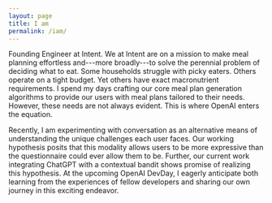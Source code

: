 ```yaml
---
layout: page
title: I am
permalink: /iam/
---
```

Founding Engineer at Intent.
We at Intent are on a mission to make meal planning effortless and---more broadly---to solve the perennial problem of deciding what to eat.
Some households struggle with picky eaters.
Others operate on a tight budget.
Yet others have exact macronutrient requirements.
I spend my days crafting our core meal plan generation algorithms to provide our users with meal plans tailored to their needs.
However, these needs are not always evident.
This is where OpenAI enters the equation.

Recently, I am experimenting with conversation as an alternative means of understanding the unique challenges each user faces.
Our working hypothesis posits that this modality allows users to be more expressive than the questionnaire could ever allow them to be.
Further, our current work integrating ChatGPT with a contextual bandit shows promise of realizing this hypothesis.
At the upcoming OpenAI DevDay, I eagerly anticipate both learning from the experiences of fellow developers and sharing our own journey in this exciting endeavor.
